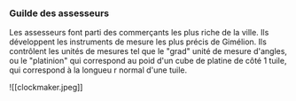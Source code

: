 ### Guilde des assesseurs
Les assesseurs font parti des commerçants les plus riche de la ville. Ils développent les instruments de mesure les plus précis de Gimélion. 
Ils contrôlent les unités de mesures tel que le "grad" unité de mesure d'angles, ou le "platinion" qui correspond au poid d'un cube de platine de côté 1 tuile, qui correspond à la longueu r normal d'une tuile.

![[clockmaker.jpeg]]
